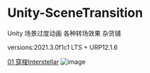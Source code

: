 # Unity-SceneTransition
Unity 场景过度动画 各种转场效果 杂货铺

versions:2021.3.0f1c1 LTS + URP12.1.6

[01 穿梭Interstellar](http://www.cnblogs.com/sxdcgaq8080/p/7894828.html)
![image](https://github.com/NGTO-WONG/Unity-SceneTransition/blob/master/Assets/Scene/01_Interstellar/Interstellar.gif )   
